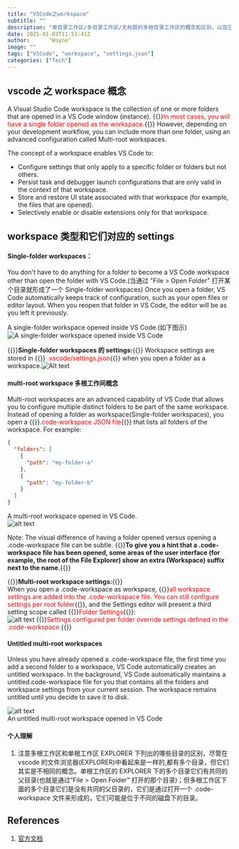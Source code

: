 ```yaml
---
title: "VSCode之workspace"
subtitle: ""
description: "单目录工作区/多目录工作区/无标题的多根目录工作区的概念和区别，以及它们各自的配置文件位置。"
date: 2025-01-03T11:53:41Z
author:      "Wayne"
image: ""
tags: ["VSCode", "workspace", "settings.json"]
categories: ["Tech"]
---
```


## vscode 之 workspace 概念

A Visual Studio Code workspace is the collection of one or more folders that are opened in a VS Code window (instance). {{<rawhtml>}}<span style="color:red;">In most cases, you will have a single folder opened as the workspace.</span>{{</rawhtml>}} However, depending on your development workflow, you can include more than one folder, using an advanced configuration called Multi-root workspaces.

The concept of a workspace enables VS Code to:

- Configure settings that only apply to a specific folder or folders but not others.
- Persist task and debugger launch configurations that are only valid in the context of that workspace.
- Store and restore UI state associated with that workspace (for example, the files that are opened).
- Selectively enable or disable extensions only for that workspace.

## workspace 类型和它们对应的 settings

#### Single-folder workspaces：

You don't have to do anything for a folder to become a VS Code workspace other than open the folder with VS Code.(当通过 "File > Open Folder" 打开某个目录就形成了一个 Single-folder workspaces) Once you open a folder, VS Code automatically keeps track of configuration, such as your open files or editor layout. When you reopen that folder in VS Code, the editor will be as you left it previously.

A single-folder workspace opened inside VS Code.(如下图示)  
 ![A single-folder workspace opened inside VS Code](/img/image-19.png)

{{<rawhtml>}}<strong>Single-folder workspaces 的 settings:</strong>{{</rawhtml>}} Workspace settings are stored in {{<rawhtml>}}<span style="color:red;"> .vscode/settings.json</span>{{</rawhtml>}} when you open a folder as a workspace.![Alt text](/img/image-18.png)

#### multi-root workspace 多根工作间概念

Multi-root workspaces are an advanced capability of VS Code that allows you to configure multiple distinct folders to be part of the same workspace. Instead of opening a folder as workspace(Single-folder workspaces), you open a {{<rawhtml>}}<span style="color:red;"><name>.code-workspace JSON file</span>{{</rawhtml>}} that lists all folders of the workspace. For example:

```json
{
  "folders": [
    {
      "path": "my-folder-a"
    },
    {
      "path": "my-folder-b"
    }
  ]
}
```

A multi-root workspace opened in VS Code.  
 ![alt text](/img/image-20.png)

Note: The visual difference of having a folder opened versus opening a .code-workspace file can be subtle. {{<rawhtml>}}<strong>To give you a hint that a .code-workspace file has been opened, some areas of the user interface (for example, the root of the File Explorer) show an extra (Workspace) suffix next to the name.</strong>{{</rawhtml>}}

{{<rawhtml>}}<strong>Multi-root workspace settings:</strong>{{</rawhtml>}}  
 When you open a .code-workspace as workspace, {{<rawhtml>}}<span style="color:red;">all workspace settings are added into the .code-workspace file. You can still configure settings per root folder</span>{{</rawhtml>}}, and the Settings editor will present a third setting scope called {{<rawhtml>}}<span style="color:red;">Folder Settings</span>{{</rawhtml>}}:  
 ![alt text](/img/image-21.png) {{<rawhtml>}}<span style="color:red;">Settings configured per folder override settings defined in the .code-workspace.</span>{{</rawhtml>}}

#### Untitled multi-root workspaces

Unless you have already opened a .code-workspace file, the first time you add a second folder to a workspace, VS Code automatically creates an untitled workspace. In the background, VS Code automatically maintains a untitled.code-workspace file for you that contains all the folders and workspace settings from your current session. The workspace remains untitled until you decide to save it to disk.

![alt text](/img/image-22.png)  
 An untitled multi-root workspace opened in VS Code

#### 个人理解

1. 注意多根工作区和单根工作区 EXPLORER 下列出的哪些目录的区别，尽管在 vscode 的文件浏览器(EXPLORER)中看起来是一样的,都有多个目录，但它们其实是不相同的概念。单根工作区的 EXPLORER 下的多个目录它们有共同的父目录(也就是通过“File > Open Folder” 打开的那个目录)；但多根工作区下面的多个目录它们是没有共同的父目录的，它们是通过打开一个 .code-workspace 文件来形成的，它们可能是位于不同的磁盘下的目录。

## References

1. [官方文档](https://code.visualstudio.com/docs/editor/workspaces)
